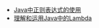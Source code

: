 * [Java中正则表达式的使用](/Java/Java杂谈/Java中正则表达式的使用 "Java中正则表达式的使用")
* [理解和运用Java中的Lambda](/Java/Java杂谈/理解和运用Java中的Lambda "理解和运用Java中的Lambda")

